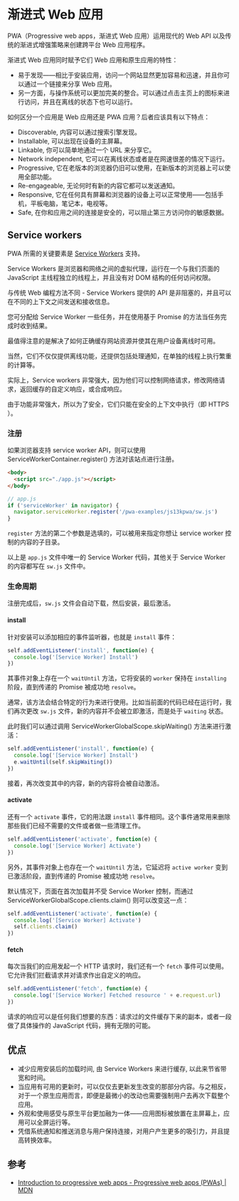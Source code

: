 # 渐进式 Web 应用

PWA（Progressive web apps，渐进式 Web 应用）运用现代的 Web API 以及传统的渐进式增强策略来创建跨平台 Web 应用程序。

渐进式 Web 应用同时赋予它们 Web 应用和原生应用的特性：

- 易于发现——相比于安装应用，访问一个网站显然更加容易和迅速，并且你可以通过一个链接来分享 Web 应用。
- 另一方面，与操作系统可以更加完美的整合。可以通过点击主页上的图标来进行访问，并且在离线的状态下也可以运行。

如何区分一个应用是 Web 应用还是 PWA 应用？后者应该具有以下特点：

- Discoverable, 内容可以通过搜索引擎发现。
- Installable, 可以出现在设备的主屏幕。
- Linkable, 你可以简单地通过一个 URL 来分享它。
- Network independent, 它可以在离线状态或者是在网速很差的情况下运行。
- Progressive, 它在老版本的浏览器仍旧可以使用，在新版本的浏览器上可以使用全部功能。
- Re-engageable, 无论何时有新的内容它都可以发送通知。
- Responsive, 它在任何具有屏幕和浏览器的设备上可以正常使用——包括手机，平板电脑，笔记本，电视等。
- Safe, 在你和应用之间的连接是安全的，可以阻止第三方访问你的敏感数据。

## Service workers

PWA 所需的关键要素是 [Service Workers][service_worker_api] 支持。

Service Workers 是浏览器和网络之间的虚拟代理，运行在一个与我们页面的 JavaScript 主线程独立的线程上，并且没有对 DOM 结构的任何访问权限。

与传统 Web 编程方法不同 - Service Workers 提供的 API 是非阻塞的，并且可以在不同的上下文之间发送和接收信息。

您可分配给 Service Worker 一些任务，并在使用基于 Promise 的方法当任务完成时收到结果。

最值得注意的是解决了如何正确缓存网站资源并使其在用户设备离线时可用。

当然，它们不仅仅提供离线功能，还提供包括处理通知，在单独的线程上执行繁重的计算等。

实际上，Service workers 非常强大，因为他们可以控制网络请求，修改网络请求，返回缓存的自定义响应，或合成响应。

由于功能非常强大，所以为了安全，它们只能在安全的上下文中执行（即 HTTPS ）。

### 注册

如果浏览器支持 service worker API，则可以使用 ServiceWorkerContainer.register() 方法对该站点进行注册。

```html
<body>
  <script src="./app.js"></script>
</body>
```

```javascript
// app.js
if ('serviceWorker' in navigator) {
  navigator.serviceWorker.register('/pwa-examples/js13kpwa/sw.js')
}
```

`register` 方法的第二个参数是选填的，可以被用来指定你想让 service worker 控制的内容的子目录。

以上是 `app.js` 文件中唯一的 Service Worker 代码，其他关于 Service Worker 的内容都写在 `sw.js` 文件中。

### 生命周期

注册完成后，`sw.js` 文件会自动下载，然后安装，最后激活。

#### install

针对安装可以添加相应的事件监听器，也就是 `install` 事件：

```javascript
self.addEventListener('install', function(e) {
  console.log('[Service Worker] Install')
})
```

其事件对象上存在一个 `waitUntil` 方法，它将安装的 `worker` 保持在 `installing` 阶段，直到传递的 Promise 被成功地 `resolve`。

通常，该方法会结合特定的行为来进行使用。比如当前面的代码已经在运行时，我们再次更改 `sw.js` 文件，新的内容并不会被立即激活，而是处于 `waiting` 状态。

此时我们可以通过调用 ServiceWorkerGlobalScope.skipWaiting() 方法来进行激活：

```javascript
self.addEventListener('install', function(e) {
  console.log('[Service Worker] Install')
  e.waitUntil(self.skipWaiting())
})
```

接着，再次改变其中的内容，新的内容将会被自动激活。

#### activate

还有一个 `activate` 事件，它的用法跟 `install` 事件相同。这个事件通常用来删除那些我们已经不需要的文件或者做一些清理工作。

```javascript
self.addEventListener('activate', function(e) {
  console.log('[Service Worker] Activate')
})
```

另外，其事件对象上也存在一个 `waitUntil` 方法，它延迟将 `active worker` 变到已激活阶段，直到传递的 Promise 被成功地 `resolve`。

默认情况下，页面在首次加载并不受 Service Worker 控制，而通过 ServiceWorkerGlobalScope.clients.claim() 则可以改变这一点：

```javascript
self.addEventListener('activate', function(e) {
  console.log('[Service Worker] Activate')
  self.clients.claim()
})
```

#### fetch

每次当我们的应用发起一个 HTTP 请求时，我们还有一个 `fetch` 事件可以使用。它允许我们拦截请求并对请求作出自定义的响应。

```javascript
self.addEventListener('fetch', function(e) {
  console.log('[Service Worker] Fetched resource ' + e.request.url)
})
```

请求的响应可以是任何我们想要的东西：请求过的文件缓存下来的副本，或者一段做了具体操作的 JavaScript 代码，拥有无限的可能。

## 优点

- 减少应用安装后的加载时间, 由 Service Workers 来进行缓存, 以此来节省带宽和时间。
- 当应用有可用的更新时，可以仅仅去更新发生改变的那部分内容。与之相反，对于一个原生应用而言，即便是最微小的改动也需要强制用户去再次下载整个应用。
- 外观和使用感受与原生平台更加融为一体——应用图标被放置在主屏幕上，应用可以全屏运行等。
- 凭借系统通知和推送消息与用户保持连接，对用户产生更多的吸引力，并且提高转换效率。

## 参考

- [Introduction to progressive web apps - Progressive web apps (PWAs) | MDN](https://developer.mozilla.org/Apps/Progressive/Advantages)

[discoverable]: https://developer.mozilla.org/en-US/Apps/Progressive/Advantages#Discoverable
[installable]: https://developer.mozilla.org/en-US/Apps/Progressive/Advantages#Installable
[service_worker_api]: https://developer.mozilla.org/en-US/docs/Web/API/Service_Worker_API
